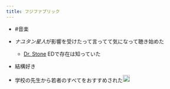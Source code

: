 ```yaml
---
title: フジファブリック
---
```


* \#音楽

* *ナユタン星人*が影響を受けたって言ってて気になって聴き始めた
  
  * [Dr. Stone](Dr.%20Stone.md) EDで存在は知っていた
* 結構好き

* 学校の先生から若者のすべてをおすすめされた<img src='https://scrapbox.io/api/pages/blu3mo-public/kaya/icon' alt='kaya.icon' height="19.5"/>
